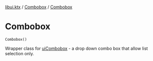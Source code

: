 [libui.ktx](../README.md) / [Combobox](README.md) / [Combobox](-combobox.md)

# Combobox

`Combobox()`

Wrapper class for [uiCombobox](../../libui/ui-combobox.md) - a drop down combo box that allow list selection only.

